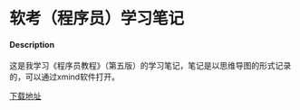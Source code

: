 # 软考（程序员）学习笔记

#### Description
这是我学习《程序员教程》（第五版）的学习笔记，笔记是以思维导图的形式记录的，可以通过xmind软件打开。

[下载地址](https://gitee.com/hookind/ruankao/blob/master/ProgrammerTutorial.xmind)

